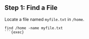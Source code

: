 ## Step 1: Find a File

Locate a file named `myfile.txt` in `/home`.

```plain
find /home -name myfile.txt
```{exec}
